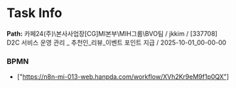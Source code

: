 # Task Info

**Path:** 카페24(주)\본사사업장\[CG]MI본부\MIH그룹\BVO팀 / jkkim / [337708] D2C 서비스 운영 관리 _ 추천인_리뷰_이벤트 포인트 지급 / 2025-10-01_00-00-00

### BPMN
- ["https://n8n-mi-013-web.hanpda.com/workflow/XVh2Kr9eM9f1p0QX"]

